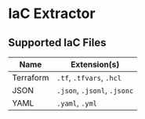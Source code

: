 # IaC Extractor

## Supported IaC Files

| Name | Extension(s) |
| ---- | ------------ |
| Terraform | `.tf`, `.tfvars`, `.hcl` |
| JSON | `.json`, `.jsonl`, `.jsonc` |
| YAML | `.yaml`, `.yml` |
